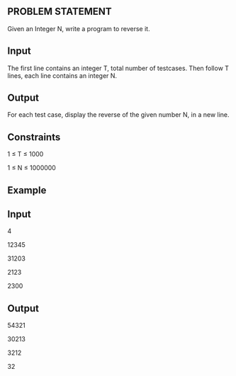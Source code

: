 ## PROBLEM STATEMENT 
Given an Integer N, write a program to reverse it.

## Input
The first line contains an integer T, total number of testcases. Then follow T lines, each line contains an integer N.

## Output
For each test case, display the reverse of the given number N, in a new line.

## Constraints

1 ≤ T ≤ 1000

1 ≤ N ≤ 1000000

## Example

## Input

4

12345

31203

2123

2300

## Output

54321

30213

3212

32
